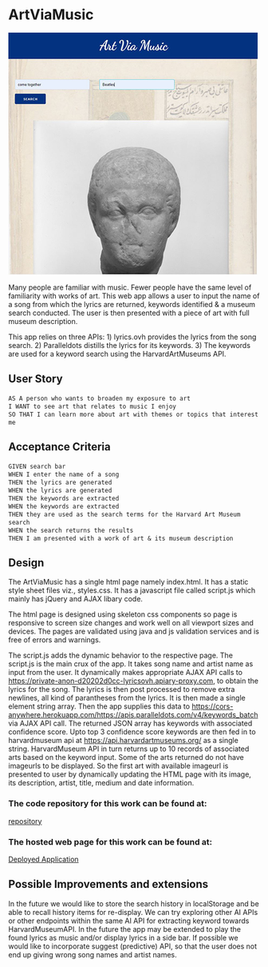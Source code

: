 # ArtViaMusic
[![Thumbnail](assets/images/ArtViaMusic-thumbnail.jpg)](https://s-suresh-kumar.github.io/ArtViaMusic/)

Many people are familiar with music. Fewer people have the same level of familiarity with works of art. This web app allows a user to input the name of a song from which the lyrics are returned, keywords identified & a museum search conducted. The user is then presented with a piece of art with full museum description.

This app relies on three APIs: 1) lyrics.ovh provides the lyrics from the song search. 2) Paralleldots distills the lyrics for its keywords. 3) The keywords are used for a keyword search using the HarvardArtMuseums API.

## User Story

```
AS A person who wants to broaden my exposure to art
I WANT to see art that relates to music I enjoy
SO THAT I can learn more about art with themes or topics that interest me
```

## Acceptance Criteria

```
GIVEN search bar
WHEN I enter the name of a song
THEN the lyrics are generated
WHEN the lyrics are generated
THEN the keywords are extracted
WHEN the keywords are extracted
THEN they are used as the search terms for the Harvard Art Museum search
WHEN the search returns the results
THEN I am presented with a work of art & its museum description
```
## Design

The ArtViaMusic has a single html page namely index.html. It has a static style sheet files viz., styles.css. It has a javascript file called script.js which mainly has jQuery and AJAX libary code.

The html page is designed using skeleton css components so page is responsive to screen size changes and work well on all viewport sizes and devices. The pages are validated using java and js validation services and is free of errors and warnings.

The script.js adds the dynamic behavior to the respective page. The script.js is the main crux of the app. It takes song name  and artist name as input from the user. It dynamically makes appropriate AJAX API calls to https://private-anon-d20202d0cc-lyricsovh.apiary-proxy.com,  to obtain the lyrics for the song. The lyrics is then post processed to remove extra newlines, all kind of parantheses from the lyrics. It is then made a single element string array. Then the app supplies this data to https://cors-anywhere.herokuapp.com/https://apis.paralleldots.com/v4/keywords_batch via AJAX API call. The returned JSON array has keywords with associated confidence score. Upto top 3 confidence score keywords are then fed in to harvardmuseum api at https://api.harvardartmuseums.org/  as a single string. HarvardMuseum API in turn returns up to 10 records of associated arts based on the keyword input. Some of the arts returned do not have imageurls to be displayed. So the first art with available imageurl is presented to user by dynamically updating the HTML page with its image, its description, artist, title, medium and date information. 

### The code repository for this work can be found at:

[repository](https://github.com/s-suresh-kumar/ArtViaMusic)

### The hosted web page for this work can be found at:

[Deployed Application](https://s-suresh-kumar.github.io/ArtViaMusic/)

## Possible Improvements and extensions

  In the future we would like to store the search history in localStorage and be able to recall history items for re-display. We can try exploring other AI APIs or other endpoints within the same AI API for extracting keyword towards HarvardMuseumAPI. In the future the app may be extended to play the found lyrics as music and/or display lyrics in a side bar. If possible we would like to incorporate suggest (predictive) API, so that the user does not end up giving wrong song names and artist names.
